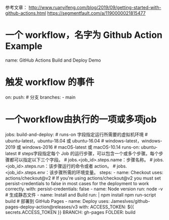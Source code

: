 参考文章：
http://www.ruanyifeng.com/blog/2019/09/getting-started-with-github-actions.html
https://segmentfault.com/a/1190000021815477


# 一个 workflow，名字为 Github Action Example
name: GitHub Actions Build and Deploy Demo

# 触发 workflow 的事件
on:
  push:
    # 分支
    branches:
      - main

# 一个workflow由执行的一项或多项job
jobs:
  build-and-deploy:
    # runs-on 字段指定运行所需要的虚拟机环境
    # ubuntu-latest，ubuntu-18.04 或 ubuntu-16.04
    # windows-latest，windows-2019 或 windows-2016
    # macOS-latest 或 macOS-10.14
    runs-on: ubuntu-latest
    # steps字段指定每个 Job 的运行步骤，可以包含一个或多个步骤。每个步骤都可以指定以下三个字段。
    # jobs.<job_id>.steps.name：步骤名称。
    # jobs.<job_id>.steps.run：该步骤运行的命令或者 action。
    # jobs.<job_id>.steps.env：该步骤所需的环境变量。
    steps:
      - name: Checkout
        uses: actions/checkout@v2 # If you're using actions/checkout@v2 you must set persist-credentials to false in most cases for the deployment to work correctly.
        with:
          persist-credentials: false
      - name: Node version
        run: node -v
      # 生成静态文件
      - name: Install and Build
        run: |
          npm install
          npm run-script build
      # 部署到 GitHub Pages
      - name: Deploy
        uses: JamesIves/github-pages-deploy-action@releases/v3
        with:
          ACCESS_TOKEN: ${{ secrets.ACCESS_TOKEN }}
          BRANCH: gh-pages
          FOLDER: build
